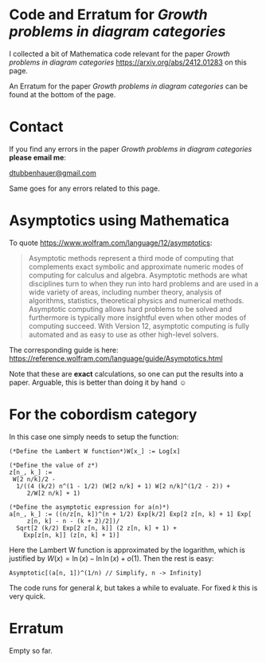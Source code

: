 # Code and Erratum for *Growth problems in diagram categories*

I collected a bit of Mathematica code relevant for the paper *Growth problems in diagram categories*
<a href="https://arxiv.org/abs/2412.01283">https://arxiv.org/abs/2412.01283</a> on this page.

An Erratum for the paper *Growth problems in diagram categories* can be found at the bottom of the page.

# Contact

If you find any errors in the paper *Growth problems in diagram categories* **please email me**:

[dtubbenhauer@gmail.com](mailto:dtubbenhauer@gmail.com?subject=[GitHub]%web-reps)

Same goes for any errors related to this page.

# Asymptotics using Mathematica

To quote <a href="https://www.wolfram.com/language/12/asymptotics">https://www.wolfram.com/language/12/asymptotics</a>:

> Asymptotic methods represent a third mode of computing that complements exact symbolic and approximate numeric modes of computing for calculus and algebra. Asymptotic methods are what disciplines turn to when they run into hard problems and are used in a wide variety of areas, including number theory, analysis of algorithms, statistics, theoretical physics and numerical methods. Asymptotic computing allows hard problems to be solved and furthermore is typically more insightful even when other modes of computing succeed. With Version 12, asymptotic computing is fully automated and as easy to use as other high-level solvers.

The corresponding guide is here: <a href="https://reference.wolfram.com/language/guide/Asymptotics.html">https://reference.wolfram.com/language/guide/Asymptotics.html</a>

Note that these are **exact** calculations, so one can put the results into a paper. Arguable, this is better than doing it by hand :relaxed:

# For the cobordism category

In this case one simply needs to setup the function:

```
(*Define the Lambert W function*)W[x_] := Log[x]

(*Define the value of z*)
z[n_, k_] := 
 W[2 n/k]/2 - 
  1/((4 (k/2) n^(1 - 1/2) (W[2 n/k] + 1) W[2 n/k]^(1/2 - 2)) + 
     2/W[2 n/k] + 1)

(*Define the asymptotic expression for a(n)*)
a[n_, k_] := ((n/z[n, k])^(n + 1/2) Exp[k/2] Exp[2 z[n, k] + 1] Exp[
     z[n, k] - n - (k + 2)/2])/
  Sqrt[2 (k/2) Exp[2 z[n, k]] (2 z[n, k] + 1) + 
    Exp[z[n, k]] (z[n, k] + 1)]
```
Here the Lambert W function is approximated by the logarithm, which is justified by $W(x)=\ln(x)-\ln\ln(x)+o(1)$. Then the rest is easy:

```
Asymptotic[(a[n, 1])^(1/n) // Simplify, n -> Infinity]
```

The code runs for general $k$, but takes a while to evaluate. For fixed $k$ this is very quick.

# Erratum

Empty so far.
